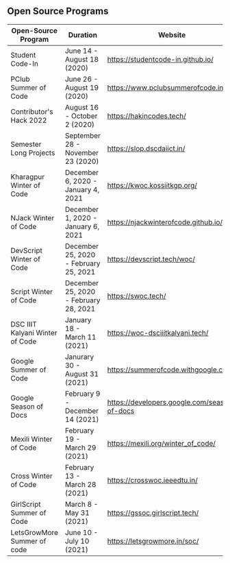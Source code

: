 ## Open Source Programs

|Open-Source Program             |Duration                             |Website                             |
|-------------------------------|-------------------------------------|------------------------------------|
|Student Code-In                |June 14 - August 18 (2020)           |https://studentcode-in.github.io/   |
|PClub Summer of Code           |June 26 - August 19 (2020)           |https://www.pclubsummerofcode.in/   |
|Contributor's Hack 2022        |August 16 - October 2 (2020)         |https://hakincodes.tech/            |
|Semester Long Projects         |September 28 - November 23 (2020)    |https://slop.dscdaiict.in/          |
|Kharagpur Winter of Code       |December 6, 2020 - January 4, 2021   |https://kwoc.kossiitkgp.org/        |
|NJack Winter of Code           |December 1, 2020 - January 6, 2021   |https://njackwinterofcode.github.io/|
|DevScript Winter of Code       |December 25, 2020 - February 25, 2021|https://devscript.tech/woc/         |
|Script Winter of Code          |December 25, 2020 - February 28, 2021|https://swoc.tech/                  |
|DSC IIIT Kalyani Winter of Code|January 18 - March 11 (2021)         |https://woc-dsciiitkalyani.tech/    |
|Google Summer of Code          |Janurary 30 - August 31 (2021)       |https://summerofcode.withgoogle.com/   |
|Google Season of Docs          |February 9 - December 14 (2021)      |https://developers.google.com/season-of-docs   |
|Mexili Winter of Code          |February 19 - March 29 (2021)        |https://mexili.org/winter_of_code/  |
|Cross Winter of Code           |February 13 - March 28 (2021)        |https://crosswoc.ieeedtu.in/        |
|GirlScript Summer of Code      |March 8 - May 31 (2021)              |https://gssoc.girlscript.tech/      |
|LetsGrowMore Summer of code    |June 10 - July 10 (2021)             |https://letsgrowmore.in/soc/        |
